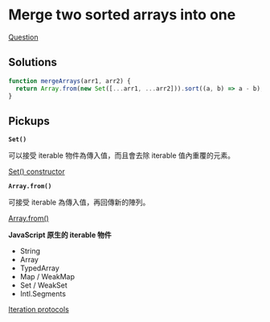 # Merge two sorted arrays into one

[Question](https://www.codewars.com/kata/5899642f6e1b25935d000161/javascript)

## Solutions

```javascript
function mergeArrays(arr1, arr2) {
  return Array.from(new Set([...arr1, ...arr2])).sort((a, b) => a - b);
}
```

## Pickups

**`Set()`**

可以接受 iterable 物件為傳入值，而且會去除 iterable 值內重覆的元素。

[Set() constructor](https://developer.mozilla.org/en-US/docs/Web/JavaScript/Reference/Global_Objects/Set/Set)

**`Array.from()`**

可接受 iterable 為傳入值，再回傳新的陣列。

[Array.from()](https://developer.mozilla.org/en-US/docs/Web/JavaScript/Reference/Global_Objects/Array/from)

**JavaScript 原生的 iterable 物件**

- String
- Array
- TypedArray
- Map / WeakMap
- Set / WeakSet
- Intl.Segments

[Iteration protocols](https://developer.mozilla.org/en-US/docs/Web/JavaScript/Reference/Iteration_protocols)
